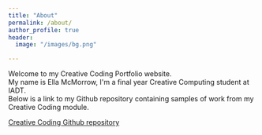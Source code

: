 ```yaml
---
title: "About"
permalink: /about/
author_profile: true
header:
  image: "/images/bg.png"

---
```

Welcome to my Creative Coding Portfolio website.<br/>
My name is Ella McMorrow, I'm a final year Creative Computing student at IADT.<br/>
Below is a link to my Github repository containing samples of work from my Creative Coding module.<br/>

[Creative Coding Github repository](http://github.com/ellamcmorrow/creative-coding)
